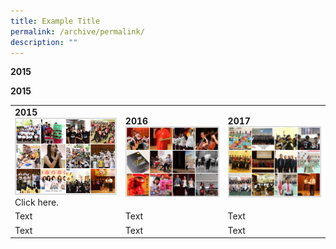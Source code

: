 ```yaml
---
title: Example Title
permalink: /archive/permalink/
description: ""
---
```

**2015**



**2015**


|  |  |  |
| -------- | -------- | -------- |
| **2015**![](/images/Our%20Student%20Life/2015.png)Click here. | **2016**![](/images/Our%20Student%20Life/2016.png) | **2017**![](/images/Our%20Student%20Life/2017.png) |
| Text     | Text     | Text     |
| Text     | Text     | Text     |

